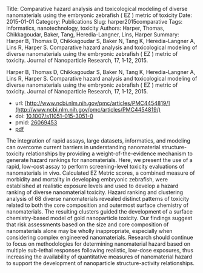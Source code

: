 Title: Comparative hazard analysis and toxicological modeling of diverse nanomaterials using the embryonic zebrafish ( EZ ) metric of toxicity
Date: 2015-01-01
Category: Publications
Slug: harper2015comparative
Tags: informatics, nanotechnology, toxicity
Authors: Harper, Thomas, Chikkagoudar, Baker, Tang, Heredia-Langner, Lins, Harper
Summary: Harper B, Thomas D, Chikkagoudar S, Baker N, Tang K, Heredia-Langner A, Lins R, Harper S. Comparative hazard analysis and toxicological modeling of diverse nanomaterials using the embryonic zebrafish ( EZ ) metric of toxicity. Journal of Nanoparticle Research, 17, 1-12, 2015. 

Harper B, Thomas D, Chikkagoudar S, Baker N, Tang K, Heredia-Langner A, Lins R, Harper S. Comparative hazard analysis and toxicological modeling of diverse nanomaterials using the embryonic zebrafish ( EZ ) metric of toxicity. Journal of Nanoparticle Research, 17, 1-12, 2015. 

* url: [http://www.ncbi.nlm.nih.gov/pmc/articles/PMC4454819/](http://www.ncbi.nlm.nih.gov/pmc/articles/PMC4454819/)
* doi: [10.1007/s11051-015-3051-0](http://dx.doi.org/10.1007/s11051-015-3051-0)
* pmid: [26069453](http://www.ncbi.nlm.nih.gov/pubmed/26069453)
* [pdf](http://sobolevnrm.github.io/papers/harper2015comparative.pdf)

The integration of rapid assays, large datasets, informatics, and modeling can overcome current barriers in understanding nanomaterial structure-toxicity relationships by providing a weight-of-the-evidence mechanism to generate hazard rankings for nanomaterials. Here, we present the use of a rapid, low-cost assay to perform screening-level toxicity evaluations of nanomaterials in vivo. Calculated EZ Metric scores, a combined measure of morbidity and mortality in developing embryonic zebrafish, were established at realistic exposure levels and used to develop a hazard ranking of diverse nanomaterial toxicity. Hazard ranking and clustering analysis of 68 diverse nanomaterials revealed distinct patterns of toxicity related to both the core composition and outermost surface chemistry of nanomaterials. The resulting clusters guided the development of a surface chemistry-based model of gold nanoparticle toxicity. Our findings suggest that risk assessments based on the size and core composition of nanomaterials alone may be wholly inappropriate, especially when considering complex engineered nanomaterials. Research should continue to focus on methodologies for determining nanomaterial hazard based on multiple sub-lethal responses following realistic, low-dose exposures, thus increasing the availability of quantitative measures of nanomaterial hazard to support the development of nanoparticle structure-activity relationships.
